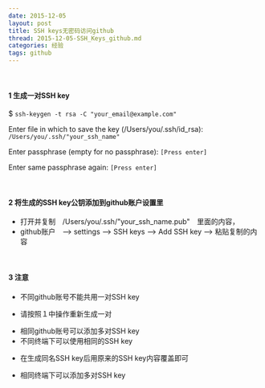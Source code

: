 ```yaml
---
date: 2015-12-05
layout: post
title: SSH keys无密码访问github
thread: 2015-12-05-SSH_Keys_github.md
categories: 经验
tags: github
---
```

</br>

#### 1 生成一对SSH key

$ `ssh-keygen -t rsa -C "your_email@example.com"`

Enter file in which to save the key (/Users/you/.ssh/id_rsa): `/Users/you/.ssh/"your_ssh_name"`

Enter passphrase (empty for no passphrase): `[Press enter]`

Enter same passphrase again: `[Press enter]`


</br>

#### 2 将生成的SSH key公钥添加到github账户设置里
- 打开并复制　/Users/you/.ssh/"your_ssh_name.pub"　里面的内容，
- github账户　——> settings ——> SSH keys  ——>  Add SSH key  ——>  粘贴复制的内容

</br>

#### 3 注意
- 不同github账号不能共用一对SSH key　　
 + 请按照１中操作重新生成一对
- 相同github账号可以添加多对SSH key
- 不同终端下可以使用相同的SSH key      
 + 在生成同名SSH key后用原来的SSH key内容覆盖即可
- 相同终端下可以添加多对SSH key

</br>


